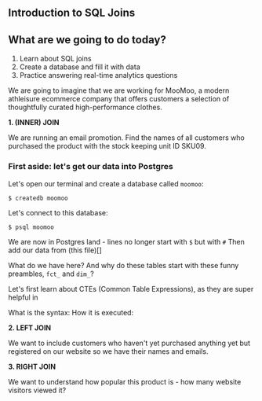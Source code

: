## Introduction to SQL Joins


## What are we going to do today?

1. Learn about SQL joins
2. Create a database and fill it with data
3. Practice answering real-time analytics questions

We are going to imagine that we are working for MooMoo, a modern athleisure ecommerce company that offers customers a selection of thoughtfully curated high-performance clothes.

**1. (INNER) JOIN**

We are running an email promotion. Find the names of all customers who purchased the product with the stock keeping unit ID SKU09.

### First aside: let's get our data into Postgres

Let's open our terminal and create a database called `moomoo`:

`$ createdb moomoo`

Let's connect to this database:

`$ psql moomoo`

We are now in Postgres land - lines no longer start with `$` but with `#`
Then add our data from (this file)[]

What do we have here? And why do these tables start with these funny preambles, `fct_` and `dim_`?



Let's first learn about CTEs (Common Table Expressions), as they are super helpful in

What is the syntax:
How it is executed:

**2. LEFT JOIN**

We want to include customers who haven't yet purchased anything yet but registered on our website so we have their names and emails.

**3. RIGHT JOIN**

We want to understand how popular this product is - how many website visitors viewed it?
